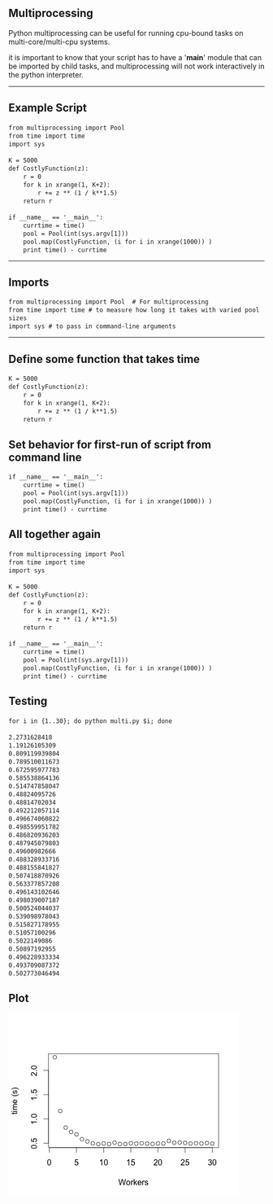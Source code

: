 ## Multiprocessing
Python multiprocessing can be useful for running cpu-bound tasks on multi-core/multi-cpu systems.

it is important to know that your script has to have a '__main__' module that can be imported by child tasks, and multiprocessing will not work interactively in the python interpreter.

---

## Example Script

    from multiprocessing import Pool
    from time import time
    import sys

    K = 5000
    def CostlyFunction(z):
        r = 0
        for k in xrange(1, K+2):
            r += z ** (1 / k**1.5)
        return r

    if __name__ == '__main__':
        currtime = time()
        pool = Pool(int(sys.argv[1]))
        pool.map(CostlyFunction, (i for i in xrange(1000)) )
        print time() - currtime
---

## Imports

    from multiprocessing import Pool  # For multiprocessing
    from time import time # to measure how long it takes with varied pool sizes
    import sys # to pass in command-line arguments

---

## Define some function that takes time

    K = 5000
    def CostlyFunction(z):
        r = 0
        for k in xrange(1, K+2):
            r += z ** (1 / k**1.5)
        return r

## Set behavior for first-run of script from command line

    if __name__ == '__main__':
        currtime = time()
        pool = Pool(int(sys.argv[1]))
        pool.map(CostlyFunction, (i for i in xrange(1000)) )
        print time() - currtime

## All together again

    from multiprocessing import Pool
    from time import time
    import sys

    K = 5000
    def CostlyFunction(z):
        r = 0
        for k in xrange(1, K+2):
            r += z ** (1 / k**1.5)
        return r

    if __name__ == '__main__':
        currtime = time()
        pool = Pool(int(sys.argv[1]))
        pool.map(CostlyFunction, (i for i in xrange(1000)) )
        print time() - currtime
    
## Testing 

    for i in {1..30}; do python multi.py $i; done
    
    2.2731628418
    1.19126105309
    0.809119939804
    0.789510011673
    0.672595977783
    0.585538864136
    0.514747858047
    0.48824095726
    0.48814702034
    0.492212057114
    0.496674060822
    0.498559951782
    0.486820936203
    0.487945079803
    0.49600982666
    0.488328933716
    0.488155841827
    0.507418870926
    0.563377857208
    0.496143102646
    0.498039007187
    0.500524044037
    0.539098978043
    0.515827178955
    0.51057100296
    0.5022149086
    0.50897192955
    0.496228933334
    0.493709087372
    0.502773046494

## Plot 

![Multiprocessing](images/multiprocessing.png)
